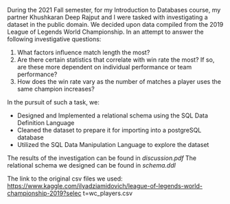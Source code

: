 During the 2021 Fall semester, for my Introduction to Databases course, my partner Khushkaran Deep Rajput and I were tasked with investigating a dataset in the public domain. We decided upon data compiled from the 2019 League of Legends World Championship. In an attempt to answer the following investigative questions:

1. What factors influence match length the most? 
2. Are there certain statistics that correlate with win rate the most? If so, are these more dependent on individual performance or team performance? 
3. How does the win rate vary as the number of matches a player uses the same champion increases?

In the pursuit of such a task, we:
- Designed and Implemented a relational schema using the SQL Data Definition Language
- Cleaned the dataset to prepare it for importing into a postgreSQL database
- Utilized the SQL Data Manipulation Language to explore the dataset  

The results of the investigation can be found in *discussion.pdf*
The relational schema we designed can be found in *schema.ddl*  

The link to the original csv files we used:
https://www.kaggle.com/ilyadziamidovich/league-of-legends-world-championship-2019?selec
t=wc_players.csv
